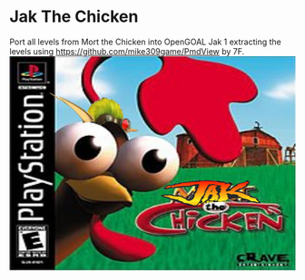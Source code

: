 # Jak The Chicken
Port all levels from Mort the Chicken into OpenGOAL Jak 1 extracting the levels using https://github.com/mike309game/PmdView by 7F.
![Alternate image text](https://github.com/OpenGOAL-Unofficial-Mods/Jak-the-Chicken/raw/main/ModImage.png)
